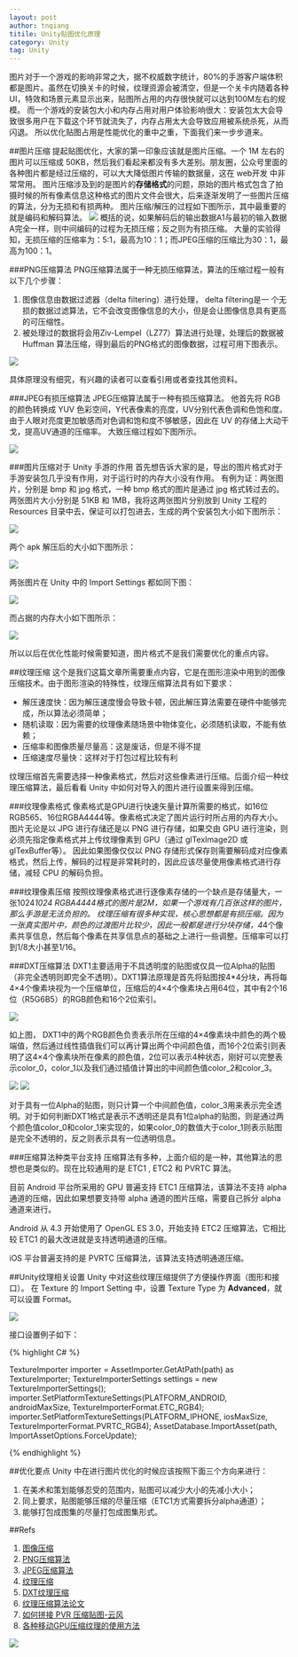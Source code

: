 ```yaml
---
layout: post
author: tnqiang
titile: Unity贴图优化原理
category: Unity
tag: Unity
---
```


图片对于一个游戏的影响非常之大，据不权威数字统计，80%的手游客户端体积都是图片。虽然在切换关卡的时候，纹理资源会被清空，但是一个关卡内随着各种UI，特效和场景元素显示出来，贴图所占用的内存很快就可以达到100M左右的规模。
而一个游戏的安装包大小和内存占用对用户体验影响很大：安装包太大会导致很多用户在下载这个环节就流失了，内存占用太大会导致应用被系统杀死，从而闪退。
所以优化贴图占用是性能优化的重中之重，下面我们来一步步道来。

##图片压缩
提起贴图优化，大家的第一印象应该就是图片压缩。一个 1M 左右的图片可以压缩成 50KB，然后我们看起来都没有多大差别。朋友圈，公众号里面的各种图片都是经过压缩的，可以大大降低图片传输的数据量，这在 web开发 中非常常用。
图片压缩涉及到的是图片的**存储格式**的问题，原始的图片格式包含了拍摄时候的所有像素信息这种格式的图片文件会很大，后来逐渐发明了一些图片压缩的算法，分为无损和有损两种。
图片压缩/解压的过程如下图所示，其中最重要的就是编码和解码算法。
![](https://raw.githubusercontent.com/renshengqiang/renshengqiang.github.io/master/images/UnityTextureInner//texture_encoding_decoding.png)
概括的说，如果解码后的输出数据A1与最初的输入数据A完全一样，则中间编码的过程为无损压缩；反之则为有损压缩。
大量的实验得知，无损压缩的压缩率为：5:1，最高为10：1；而JPEG压缩的压缩比为30：1，最高为100：1。

###PNG压缩算法
PNG压缩算法属于一种无损压缩算法，算法的压缩过程一般有以下几个步骤：
  
1. 图像信息由数据过滤器（delta filtering）进行处理，  delta filtering是一 个无损的数据过滤算法，它不会改变图像信息的大小，但是会让图像信息具有更高的可压缩性。
2. 被处理过的数据将会用Ziv-Lempel（LZ77）算法进行处理，处理后的数据被 Huffman 算法压缩，得到最后的PNG格式的图像数据，过程可用下图表示。

![](https://raw.githubusercontent.com/renshengqiang/renshengqiang.github.io/master/images/UnityTextureInner//png_compress_alg.png)

具体原理没有细究，有兴趣的读者可以查看引用或者查找其他资料。

###JPEG有损压缩算法
JPEG压缩算法属于一种有损压缩算法。
他首先将 RGB 的颜色转换成 YUV 色彩空间，Y代表像素的亮度，UV分别代表色调和色饱和度。由于人眼对亮度更加敏感而对色调和饱和度不够敏感，因此在 UV 的存储上大动干戈，提高UV通道的压缩率。
大致压缩过程如下图所示。

![](https://raw.githubusercontent.com/renshengqiang/renshengqiang.github.io/master/images/UnityTextureInner//jpg_encoding.png)

###图片压缩对于 Unity 手游的作用
首先想告诉大家的是，导出的图片格式对于手游安装包几乎没有作用，对于运行时的内存大小没有作用。
有例为证：两张图片，分别是 bmp 和 jpg 格式，一种 bmp 格式的图片是通过 jpg 格式转过去的。两张图片大小分别是 51KB 和 1MB，我将这两张图片分别放到 Unity 工程的 Resources 目录中去，保证可以打包进去，生成的两个安装包大小如下图所示：

![](https://raw.githubusercontent.com/renshengqiang/renshengqiang.github.io/master/images/UnityTextureInner//jpg_png_compare.png)

两个 apk 解压后的大小如下图所示：

![](https://raw.githubusercontent.com/renshengqiang/renshengqiang.github.io/master/images/UnityTextureInner//jpg_png_compare2.png)

两张图片在 Unity 中的 Import Settings 都如同下图：

![](https://raw.githubusercontent.com/renshengqiang/renshengqiang.github.io/master/images/UnityTextureInner//texture_import_settings.png)

而占据的内存大小如下图所示：

![](https://raw.githubusercontent.com/renshengqiang/renshengqiang.github.io/master/images/UnityTextureInner//texture_memory.png)

所以以后在优化性能时候需要知道，图片格式不是我们需要优化的重点内容。

##纹理压缩
这个是我们这篇文章所需要重点内容，它是在图形渲染中用到的图像压缩技术。由于图形渲染的特殊性，纹理压缩算法具有如下要求：
- 解压速度快：因为解压速度慢会导致卡顿，因此解压算法需要在硬件中能够完成，所以算法必须简单；
- 随机读取：因为需要的纹理像素随场景中物体变化，必须随机读取，不能有依赖；
- 压缩率和图像质量尽量高：这是废话，但是不得不提
- 压缩速度尽量快：这样对于打包过程比较有利

纹理压缩首先需要选择一种像素格式，然后对这些像素进行压缩。后面介绍一种纹理压缩算法，最后看看 Unity 中如何对导入的图片进行设置来得到压缩。

###纹理像素格式
像素格式是GPU进行快速矢量计算所需要的格式，如16位RGB565、16位RGBA4444等。像素格式决定了图片运行时所占用的内存大小。
图片无论是以 JPG 进行存储还是以 PNG 进行存储，如果交由 GPU 进行渲染，则必须先指定像素格式并上传纹理像素到 GPU（通过 glTexImage2D 或 glTexBuffer等）。
因此如果图像仅仅以 PNG 存储形式保存则需要解码成对应像素格式，然后上传，解码的过程是非常耗时的，因此应该尽量使用像素格式进行存储，减轻 CPU 的解码负担。

###纹理像素压缩
按照纹理像素格式进行逐像素存储的一个缺点是存储量大，一张1024*1024 RGBA4444格式的图片是2M，如果一个游戏有几百张这样的图片，那么手游是无法负担的。
纹理压缩有很多种实现，核心思想都是有损压缩。因为一张真实图片中，颜色的过渡图片比较少，因此一般都是进行分块存储，4*4个像素共享信息，然后每个像素在共享信息点的基础之上进行一些调整。压缩率可以打到1/8大小甚至1/16。

###DXT压缩算法
DXT1主要适用于不具透明度的贴图或仅具一位Alpha的贴图（非完全透明则即完全不透明）。DXT1算法原理是首先将贴图按4*4分块，再将每4×4个像素块视为一个压缩单位，压缩后的4×4个像素块占用64位，其中有2个16位（R5G6B5）的RGB颜色和16个2位索引。

![](https://raw.githubusercontent.com/renshengqiang/renshengqiang.github.io/master/images/UnityTextureInner//dxt_block.jpg)

如上图， DXT1中的两个RGB颜色负责表示所在压缩的4×4像素块中颜色的两个极端值，然后通过线性插值我们可以再计算出两个中间颜色值，而16个2位索引则表明了这4×4个像素块所在像素的颜色值，2位可以表示4种状态，刚好可以完整表示color_0，color_1以及我们通过插值计算出的中间颜色值color_2和color_3。

![](https://raw.githubusercontent.com/renshengqiang/renshengqiang.github.io/master/images/UnityTextureInner//dxt_linear_intepret1.png)
![](https://raw.githubusercontent.com/renshengqiang/renshengqiang.github.io/master/images/UnityTextureInner//dxt_linear_intepret2.png)

对于具有一位Alpha的贴图，则只计算一个中间颜色值，color_3用来表示完全透明。对于如何判断DXT1格式是表示不透明还是具有1位alpha的贴图，则是通过两个颜色值color_0和color_1来实现的，如果color_0的数值大于color_1则表示贴图是完全不透明的，反之则表示具有一位透明信息。

###压缩算法种类平台支持
压缩算法有多种，上面介绍的是一种，其他算法的思想也是类似的。现在比较通用的是 ETC1 , ETC2 和 PVRTC 算法。

目前 Android 平台所采用的 GPU 普遍支持 ETC1 压缩算法，该算法不支持 alpha 通道的压缩，因此如果想要支持带 alpha 通道的图片压缩，需要自己拆分 alpha 通道来进行。

Android 从 4.3 开始使用了 OpenGL ES 3.0，开始支持 ETC2 压缩算法，它相比较 ETC1 的最大改进就是支持透明通道的压缩。

iOS 平台普遍支持的是 PVRTC 压缩算法，该算法支持透明通道压缩。

##Unity纹理相关设置
Unity 中对这些纹理压缩提供了方便操作界面（图形和接口）。
在 Texture 的 Import Setting 中，设置 Texture  Type 为 **Advanced**，就可以设置 Format。

![](https://raw.githubusercontent.com/renshengqiang/renshengqiang.github.io/master/images/UnityTextureInner//unity_gui_interface.png)

接口设置例子如下：

{% highlight C# %}

TextureImporter importer = AssetImporter.GetAtPath(path) as TextureImporter;
TextureImporterSettings settings = new TextureImporterSettings();
importer.SetPlatformTextureSettings(PLATFORM_ANDROID, androidMaxSize, TextureImporterFormat.ETC_RGB4);
importer.SetPlatformTextureSettings(PLATFORM_IPHONE, iosMaxSize, TextureImporterFormat.PVRTC_RGB4);
AssetDatabase.ImportAsset(path, ImportAssetOptions.ForceUpdate);

{% endhighlight %}

##优化要点
Unity 中在进行图片优化的时候应该按照下面三个方向来进行：

1. 在美术和策划能够忍受的范围内，贴图可以减少大小的先减小大小；
2. 同上要求，贴图能够压缩的尽量压缩（ETC1方式需要拆分alpha通道）；
3. 能够打包成图集的尽量打包成图集形式。

##Refs
1. [图像压缩](https://zh.wikipedia.org/wiki/%E5%9B%BE%E5%83%8F%E5%8E%8B%E7%BC%A9)
2. [PNG压缩算法](http://wenku.baidu.com/view/6ac57b44336c1eb91a375db9.html)
3. [JPEG压缩算法](http://blog.csdn.net/carson2005/article/details/7753499)
4. [纹理压缩](https://zh.wikipedia.org/wiki/%E7%BA%B9%E7%90%86%E5%8E%8B%E7%BC%A9)
5. [DXT纹理压缩](http://blog.csdn.net/lhc717/article/details/6802951)
6. [纹理压缩算法论文](http://web.onetel.net.uk/~simonnihal/assorted3d/fenney03texcomp.pdf)
7. [如何拼接 PVR 压缩贴图-云风](http://blog.codingnow.com/2015/01/pvr_combine.html)
8. [各种移动GPU压缩纹理的使用方法](http://www.cnblogs.com/luming1979/archive/2013/02/04/2891421.html)

![](https://raw.githubusercontent.com/renshengqiang/renshengqiang.github.io/master/images/banner.png)

<script async src="//pagead2.googlesyndication.com/pagead/js/adsbygoogle.js"></script>
<!-- TitleAds -->
<ins class="adsbygoogle"
     style="display:inline-block;width:728px;height:90px"
     data-ad-client="ca-pub-4576025583130785"
     data-ad-slot="1109364752"></ins>
<script>
(adsbygoogle = window.adsbygoogle || []).push({});
</script>